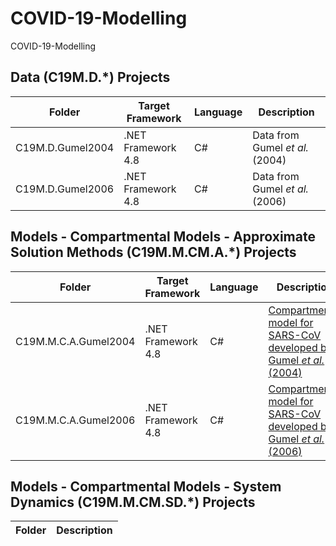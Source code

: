 # COVID-19-Modelling

COVID-19-Modelling

## Data (C19M.D.*) Projects

Folder | Target Framework | Language | Description
------------ | ------------- | ------------- | ------------
C19M.D.Gumel2004 | .NET Framework 4.8 | C# | Data from Gumel *et al.* (2004)
C19M.D.Gumel2006 | .NET Framework 4.8 | C# | Data from Gumel *et al.* (2006)

## Models - Compartmental Models - Approximate Solution Methods (C19M.M.CM.A.*) Projects

Folder | Target Framework | Language | Description
------------ | ------------- | ------------- | ------------
C19M.M.C.A.Gumel2004 | .NET Framework 4.8 | C# | [Compartmental model for SARS-CoV developed by Gumel *et al.* (2004)](https://royalsocietypublishing.org/doi/10.1098/rspb.2004.2800) 
C19M.M.C.A.Gumel2006 | .NET Framework 4.8 | C# | [Compartmental model for SARS-CoV developed by Gumel *et al.* (2006)](https://www.aimspress.com/article/10.3934/mbe.2006.3.485) 

## Models - Compartmental Models - System Dynamics (C19M.M.CM.SD.*) Projects
Folder | Description
------------ | ------------